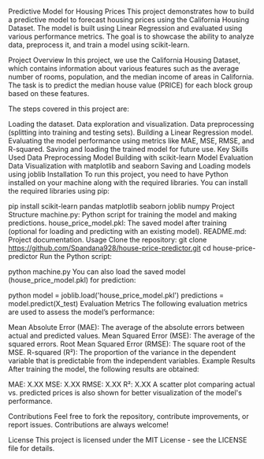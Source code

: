 Predictive Model for Housing Prices
This project demonstrates how to build a predictive model to forecast housing prices using the California Housing Dataset. The model is built using Linear Regression and evaluated using various performance metrics. The goal is to showcase the ability to analyze data, preprocess it, and train a model using scikit-learn.

Project Overview
In this project, we use the California Housing Dataset, which contains information about various features such as the average number of rooms, population, and the median income of areas in California. The task is to predict the median house value (PRICE) for each block group based on these features.

The steps covered in this project are:

Loading the dataset.
Data exploration and visualization.
Data preprocessing (splitting into training and testing sets).
Building a Linear Regression model.
Evaluating the model performance using metrics like MAE, MSE, RMSE, and R-squared.
Saving and loading the trained model for future use.
Key Skills Used
Data Preprocessing
Model Building with scikit-learn
Model Evaluation
Data Visualization with matplotlib and seaborn
Saving and Loading models using joblib
Installation
To run this project, you need to have Python installed on your machine along with the required libraries. You can install the required libraries using pip:


pip install scikit-learn pandas matplotlib seaborn joblib numpy
Project Structure
machine.py: Python script for training the model and making predictions.
house_price_model.pkl: The saved model after training (optional for loading and predicting with an existing model).
README.md: Project documentation.
Usage
Clone the repository:
git clone https://github.com/Spandana928/house-price-predictor.git
cd house-price-predictor
Run the Python script:

python machine.py
You can also load the saved model (house_price_model.pkl) for prediction:

python
model = joblib.load('house_price_model.pkl')
predictions = model.predict(X_test)
Evaluation Metrics
The following evaluation metrics are used to assess the model’s performance:

Mean Absolute Error (MAE): The average of the absolute errors between actual and predicted values.
Mean Squared Error (MSE): The average of the squared errors.
Root Mean Squared Error (RMSE): The square root of the MSE.
R-squared (R²): The proportion of the variance in the dependent variable that is predictable from the independent variables.
Example Results
After training the model, the following results are obtained:

MAE: X.XX
MSE: X.XX
RMSE: X.XX
R²: X.XX
A scatter plot comparing actual vs. predicted prices is also shown for better visualization of the model's performance.

Contributions
Feel free to fork the repository, contribute improvements, or report issues. Contributions are always welcome!

License
This project is licensed under the MIT License - see the LICENSE file for details.
